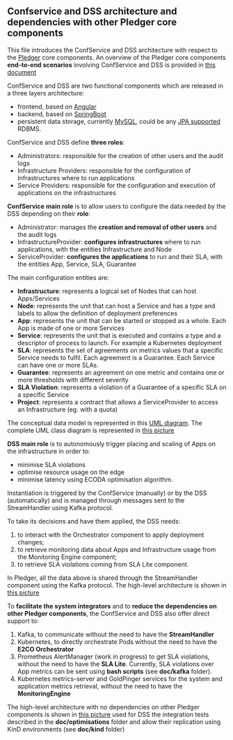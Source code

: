 ## Confservice and DSS architecture and dependencies with other Pledger core components

This file introduces the ConfService and DSS architecture with respect to the [Pledger](http://www.pledger-project.eu/) core components. An overview of the Pledger core components **end-to-end scenarios** involving ConfService and DSS is provided in [this document](Pledger_core_scenarios.md)

ConfService and DSS are two functional components which are released in a three layers architecture:
- frontend, based on [Angular](https://angular.io)
- backend, based on [SpringBoot](https://spring.io/projects/spring-boot)
- persistent data storage, currently [MySQL](https://www.mysql.com), could be any [JPA supported](https://en.wikibooks.org/wiki/Java_Persistence/Databases) RDBMS.

ConfService and DSS define **three roles**:
- Administrators: responsible for the creation of other users and the audit logs
- Infrastructure Providers: responsible for the configuration of Infrastructures where to run applications
- Service Providers: responsible for the configuration and execution of applications on the infrastructures

**ConfService main role** is to allow users to configure the data needed by the DSS depending on their **role**:
- Administrator: manages the **creation and removal of other users** and the audit logs
- InfrastructureProvider: **configures infrastructures** where to run applications, with the entities Infrastructure and Node
- ServiceProvider: **configures the applications** to run and their SLA, with the entities App, Service, SLA, Guarantee

The main configuration entities are:
- **Infrastructure**: represents a logical set of Nodes that can host Apps/Services
- **Node**: represents the unit that can host a Service and has a type and labels to allow the definition of deployment preferences
- **App**: represents the unit that can be started or stopped as a whole. Each App is made of one or more Services
- **Service**: represents the unit that is executed and contains a type and a descriptor of process to launch. For example a Kubernetes deployment
- **SLA**: represents the set of agreements on metrics values that a specific Service needs to fulfil. Each agreement is a Guarantee. Each Service can have one or more SLAs.
- **Guarantee**: represents an agreement on one metric and contains one or more thresholds with different severity
- **SLA Violation**: represents a violation of a Guarantee of a specific SLA on a specific Service
- **Project**: represents a contract that allows a ServiceProvider to access an Infrastructure (eg. with a quota)

The conceptual data model is represented in this [UML diagram](data_model.png). The complete UML class diagram is represented in [this picture](jhipster-jdl.png)


**DSS main role** is to autonomously trigger placing and scaling of Apps on the infrastructure in order to:
- minimise SLA violations
- optimise resource usage on the edge
- minimise latency using ECODA optimisation algorithm.

Instantiation is triggered by the ConfService (manually) or by the DSS (automatically) and is managed through messages sent to the StreamHandler using Kafka protocol.

To take its decisions and have them applied, the DSS needs: 
1. to interact with the Orchestrator component to apply deployment changes; 
2. to retrieve monitoring data about Apps and Infrastructure usage from the Monitoring Engine component;
3. to retrieve SLA violations coming from SLA Lite component. 

In Pledger, all the data above is shared through the StreamHandler component using the Kafka protocol. The high-level architecture is shown in [this picture](confservice_dss.drawio.png)

To **facilitate the system integrators** and to **reduce the dependencies on other Pledger components**, the ConfService and DSS also offer direct support to:
1. Kafka, to communicate without the need to have the **StreamHandler**
2. Kubernetes, to directly orchestrate Pods without the need to have the **E2CO Orchestrator**
3. Prometheus AlertManager (work in progress) to get SLA violations, without the need to have the **SLA Lite**. Currently, SLA violations over App metrics can be sent using **bash scripts** (see **doc/kafka** folder).
4. Kubernetes metrics-server and GoldPinger services for the system and application metrics retrieval, without the need to have the **MonitoringEngine**

The high-level architecture with no dependencies on other Pledger components is shown in [this picture](confservice_dss_no_pledger.drawio.png) used for DSS the integration tests described in the **doc/optimisations** folder and allow their replication using KinD environments (see **doc/kind** folder)
